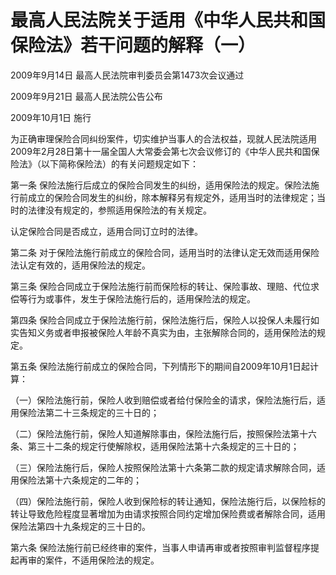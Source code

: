 # 最高人民法院关于适用《中华人民共和国保险法》若干问题的解释（一）

2009年9月14日 最高人民法院审判委员会第1473次会议通过

2009年9月21日 最高人民法院公告公布

2009年10月1日 施行

<!-- INFO END -->

为正确审理保险合同纠纷案件，切实维护当事人的合法权益，现就人民法院适用2009年2月28日第十一届全国人大常委会第七次会议修订的《中华人民共和国保险法》（以下简称保险法）的有关问题规定如下：

第一条 保险法施行后成立的保险合同发生的纠纷，适用保险法的规定。保险法施行前成立的保险合同发生的纠纷，除本解释另有规定外，适用当时的法律规定；当时的法律没有规定的，参照适用保险法的有关规定。

认定保险合同是否成立，适用合同订立时的法律。

第二条 对于保险法施行前成立的保险合同，适用当时的法律认定无效而适用保险法认定有效的，适用保险法的规定。

第三条 保险合同成立于保险法施行前而保险标的转让、保险事故、理赔、代位求偿等行为或事件，发生于保险法施行后的，适用保险法的规定。

第四条 保险合同成立于保险法施行前，保险法施行后，保险人以投保人未履行如实告知义务或者申报被保险人年龄不真实为由，主张解除合同的，适用保险法的规定。

第五条 保险法施行前成立的保险合同，下列情形下的期间自2009年10月1日起计算：

（一）保险法施行前，保险人收到赔偿或者给付保险金的请求，保险法施行后，适用保险法第二十三条规定的三十日的；

（二）保险法施行前，保险人知道解除事由，保险法施行后，按照保险法第十六条、第三十二条的规定行使解除权，适用保险法第十六条规定的三十日的；

（三）保险法施行后，保险人按照保险法第十六条第二款的规定请求解除合同，适用保险法第十六条规定的二年的；

（四）保险法施行前，保险人收到保险标的转让通知，保险法施行后，以保险标的转让导致危险程度显著增加为由请求按照合同约定增加保险费或者解除合同，适用保险法第四十九条规定的三十日的。

第六条 保险法施行前已经终审的案件，当事人申请再审或者按照审判监督程序提起再审的案件，不适用保险法的规定。